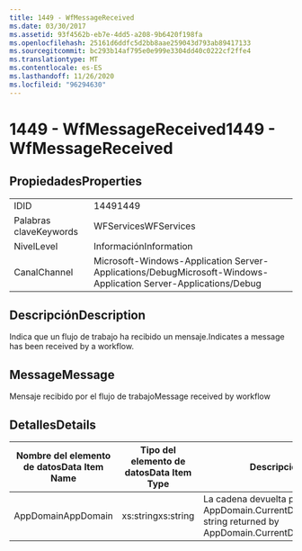 ```yaml
---
title: 1449 - WfMessageReceived
ms.date: 03/30/2017
ms.assetid: 93f4562b-eb7e-4dd5-a208-9b6420f198fa
ms.openlocfilehash: 25161d6ddfc5d2bb8aae259043d793ab89417133
ms.sourcegitcommit: bc293b14af795e0e999e3304dd40c0222cf2ffe4
ms.translationtype: MT
ms.contentlocale: es-ES
ms.lasthandoff: 11/26/2020
ms.locfileid: "96294630"
---
```

# <a name="1449---wfmessagereceived"></a><span data-ttu-id="afa2d-102">1449 - WfMessageReceived</span><span class="sxs-lookup"><span data-stu-id="afa2d-102">1449 - WfMessageReceived</span></span>

## <a name="properties"></a><span data-ttu-id="afa2d-103">Propiedades</span><span class="sxs-lookup"><span data-stu-id="afa2d-103">Properties</span></span>  
  
|||  
|-|-|  
|<span data-ttu-id="afa2d-104">ID</span><span class="sxs-lookup"><span data-stu-id="afa2d-104">ID</span></span>|<span data-ttu-id="afa2d-105">1449</span><span class="sxs-lookup"><span data-stu-id="afa2d-105">1449</span></span>|  
|<span data-ttu-id="afa2d-106">Palabras clave</span><span class="sxs-lookup"><span data-stu-id="afa2d-106">Keywords</span></span>|<span data-ttu-id="afa2d-107">WFServices</span><span class="sxs-lookup"><span data-stu-id="afa2d-107">WFServices</span></span>|  
|<span data-ttu-id="afa2d-108">Nivel</span><span class="sxs-lookup"><span data-stu-id="afa2d-108">Level</span></span>|<span data-ttu-id="afa2d-109">Información</span><span class="sxs-lookup"><span data-stu-id="afa2d-109">Information</span></span>|  
|<span data-ttu-id="afa2d-110">Canal</span><span class="sxs-lookup"><span data-stu-id="afa2d-110">Channel</span></span>|<span data-ttu-id="afa2d-111">Microsoft-Windows-Application Server-Applications/Debug</span><span class="sxs-lookup"><span data-stu-id="afa2d-111">Microsoft-Windows-Application Server-Applications/Debug</span></span>|  
  
## <a name="description"></a><span data-ttu-id="afa2d-112">Descripción</span><span class="sxs-lookup"><span data-stu-id="afa2d-112">Description</span></span>  

 <span data-ttu-id="afa2d-113">Indica que un flujo de trabajo ha recibido un mensaje.</span><span class="sxs-lookup"><span data-stu-id="afa2d-113">Indicates a message has been received by a workflow.</span></span>  
  
## <a name="message"></a><span data-ttu-id="afa2d-114">Message</span><span class="sxs-lookup"><span data-stu-id="afa2d-114">Message</span></span>  

 <span data-ttu-id="afa2d-115">Mensaje recibido por el flujo de trabajo</span><span class="sxs-lookup"><span data-stu-id="afa2d-115">Message received by workflow</span></span>  
  
## <a name="details"></a><span data-ttu-id="afa2d-116">Detalles</span><span class="sxs-lookup"><span data-stu-id="afa2d-116">Details</span></span>  
  
|<span data-ttu-id="afa2d-117">Nombre del elemento de datos</span><span class="sxs-lookup"><span data-stu-id="afa2d-117">Data Item Name</span></span>|<span data-ttu-id="afa2d-118">Tipo del elemento de datos</span><span class="sxs-lookup"><span data-stu-id="afa2d-118">Data Item Type</span></span>|<span data-ttu-id="afa2d-119">Descripción</span><span class="sxs-lookup"><span data-stu-id="afa2d-119">Description</span></span>|  
|--------------------|--------------------|-----------------|  
|<span data-ttu-id="afa2d-120">AppDomain</span><span class="sxs-lookup"><span data-stu-id="afa2d-120">AppDomain</span></span>|<span data-ttu-id="afa2d-121">xs:string</span><span class="sxs-lookup"><span data-stu-id="afa2d-121">xs:string</span></span>|<span data-ttu-id="afa2d-122">La cadena devuelta por AppDomain.CurrentDomain.FriendlyName.</span><span class="sxs-lookup"><span data-stu-id="afa2d-122">The string returned by AppDomain.CurrentDomain.FriendlyName.</span></span>|
